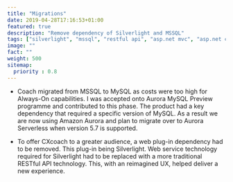 ```yaml
---
title: "Migrations"
date: 2019-04-28T17:16:53+01:00
featured: true
description: "Remove dependency of Silverlight and MSSQL"
tags: ["silverlight", "mssql", "restful api", "asp.net mvc", "asp.net core", "aws aurora", "ux", "aws dms"]
image: ""
fact: ""
weight: 500
sitemap:
  priority : 0.8
---
```


- Coach migrated from MSSQL to MySQL as costs were too high for Always-On capabilities. I was accepted onto Aurora MySQL Preview programme and contributed to this phase.  The product had a key dependency that required a specific version of MySQL. As a result we are now using Amazon Aurora and plan to migrate over to  Aurora Serverless when version 5.7 is supported.  

- To offer CXcoach to a greater audience, a web plug-in dependency had to be removed.  This plug-in being Silverlight.  Web service technology required for Silverlight had to be replaced with a more traditional RESTful API technology.  This, with an reimagined UX, helped deliver a new experience. 

